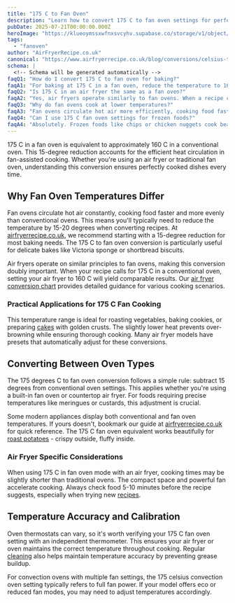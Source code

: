 ```yaml
---
title: "175 C to Fan Oven"
description: "Learn how to convert 175 C to fan oven settings for perfect air fryer cooking. Includes temperature charts and practical tips for UK kitchens."
pubDate: 2025-07-21T00:00:00.000Z
heroImage: "https://klueoymssxwfnxsvcyhv.supabase.co/storage/v1/object/public/Shmucket/175-c-to-fan-oven.png"
tags:
  - "fanoven"
author: "AirFryerRecipe.co.uk"
canonical: "https://www.airfryerrecipe.co.uk/blog/conversions/celsius-to-fan-oven/175-c-to-fan-oven"
schema: |
  <!-- Schema will be generated automatically -->
faqQ1: "How do I convert 175 C to fan oven for baking?"
faqA1: "For baking at 175 C in a fan oven, reduce the temperature to 160 C. This adjustment prevents over-browning while ensuring even cooking. Most cake and cookie recipes work perfectly at this converted temperature."
faqQ2: "Is 175 C in an air fryer the same as a fan oven?"
faqA2: "Yes, air fryers operate similarly to fan ovens. When a recipe calls for 175 C in a conventional oven, use 160 C in both your air fryer and fan oven for equivalent results."
faqQ3: "Why do fan ovens cook at lower temperatures?"
faqA3: "Fan ovens circulate hot air more efficiently, cooking food faster and more evenly. The 15-degree reduction (from 175 C to 160 C) compensates for this increased heat transfer, preventing overcooking."
faqQ4: "Can I use 175 C fan oven settings for frozen foods?"
faqA4: "Absolutely. Frozen foods like chips or chicken nuggets cook beautifully at 160 C in a fan oven or air fryer. The lower temperature prevents burning while ensuring thorough cooking - just check packaging for adjusted timings."
---
```

<p>175 C in a fan oven is equivalent to approximately 160 C in a conventional oven. This 15-degree reduction accounts for the efficient heat circulation in fan-assisted cooking. Whether you're using an air fryer or traditional fan oven, understanding this conversion ensures perfectly cooked dishes every time.</p>

<h2>Why Fan Oven Temperatures Differ</h2>
<p>Fan ovens circulate hot air constantly, cooking food faster and more evenly than conventional ovens. This means you'll typically need to reduce the temperature by 15-20 degrees when converting recipes. At <a href=https://www.airfryerrecipe.co.uk>airfryerrecipe.co.uk</a>, we recommend starting with a 15-degree reduction for most baking needs. The 175 C to fan oven conversion is particularly useful for delicate bakes like Victoria sponge or shortbread biscuits.</p>
<p>Air fryers operate on similar principles to fan ovens, making this conversion doubly important. When your recipe calls for 175 C in a conventional oven, setting your air fryer to 160 C will yield comparable results. Our <a href=https://www.airfryerrecipe.co.uk/air-fryer-conversion-chart>air fryer conversion chart</a> provides detailed guidance for various cooking scenarios.</p>

<h3>Practical Applications for 175 C Fan Cooking</h3>
<p>This temperature range is ideal for roasting vegetables, baking cookies, or preparing <a href=https://www.airfryerrecipe.co.uk/recipe-category/cakes>cakes</a> with golden crusts. The slightly lower heat prevents over-browning while ensuring thorough cooking. Many air fryer models have presets that automatically adjust for these conversions.</p>

<h2>Converting Between Oven Types</h2>
<p>The 175 degrees C to fan oven conversion follows a simple rule: subtract 15 degrees from conventional oven settings. This applies whether you're using a built-in fan oven or countertop air fryer. For foods requiring precise temperatures like meringues or custards, this adjustment is crucial.</p>
<p>Some modern appliances display both conventional and fan oven temperatures. If yours doesn't, bookmark our guide at <a href=https://www.airfryerrecipe.co.uk>airfryerrecipe.co.uk</a> for quick reference. The 175 C fan oven equivalent works beautifully for <a href=https://www.airfryerrecipe.co.uk/recipe-category/potatoes>roast potatoes</a> - crispy outside, fluffy inside.</p>

<h3>Air Fryer Specific Considerations</h3>
<p>When using 175 C in fan oven mode with an air fryer, cooking times may be slightly shorter than traditional ovens. The compact space and powerful fan accelerate cooking. Always check food 5-10 minutes before the recipe suggests, especially when trying new <a href=https://www.airfryerrecipe.co.uk/recipes>recipes</a>.</p>

<h2>Temperature Accuracy and Calibration</h2>
<p>Oven thermostats can vary, so it's worth verifying your 175 C fan oven setting with an independent thermometer. This ensures your air fryer or oven maintains the correct temperature throughout cooking. Regular <a href=https://www.airfryerrecipe.co.uk/air-fryer-cleaner>cleaning</a> also helps maintain temperature accuracy by preventing grease buildup.</p>
<p>For convection ovens with multiple fan settings, the 175 celsius convection oven setting typically refers to full fan power. If your model offers eco or reduced fan modes, you may need to adjust temperatures accordingly.</p>
